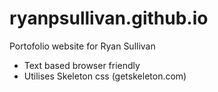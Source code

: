 ryanpsullivan.github.io
=======================

Portofolio website for Ryan Sullivan

- Text based browser friendly
- Utilises Skeleton css (getskeleton.com)